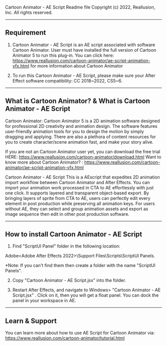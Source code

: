 Cartoon Animator - AE Script Readme file
Copyright (c) 2022, Reallusion, Inc. All rights reserved.

----------------------
Requirement
----------------------
1. Cartoon Animator - AE Script is an AE script associated with software Cartoon Animator. User must have installed the full version of Cartoon Animator 5 to run this plug-in.
You can click here: https://www.reallusion.com/cartoon-animator/ae-script-animation-vfx.html for more information about Cartoon Animator

2. To run this Cartoon Animator - AE Script, please make sure your After Effect software compatibility: CC 2018~2022, CS5~6.

----------------------------------------------------------------
What is Cartoon Animator? & What is Cartoon Animator - AE Script 
----------------------------------------------------------------

Cartoon Animator:
Cartoon Animator 5 is a 2D animation software designed for professional 2D creativity and animation design. The software features user-friendly animation tools for you to design the motion by simply dragging and applying. There are also a plethora of content resources for you to create character/scene animation fast, and make your story alive.

If you are not an Cartoon Animator user yet, you can download the free trial HERE: https://www.reallusion.com/cartoon-animator/download.html
Want to know more about Cartoon Animator? : https://www.reallusion.com/cartoon-animator/ae-script-animation-vfx.html

Cartoon Animator - AE Script
This is a AEscript that expedites 2D animation import workflow between Cartoon Animator and After Effects. You can import your animation work processed in CTA to AE effortlessly with just one click. It supports layered and transparent object-based export. By bringing layers of sprite from CTA to AE, users can perfectly edit every element in post production while preserving all animation keys. For users without AE, they can select and group animation assets and export as image sequence then edit in other post production software.


------------------------------------------
How to install Cartoon Animator - AE Script
------------------------------------------

1. Find "ScriptUI Panel" folder in the following location:

Adobe\<Adobe After Effects 2022>\Support Files\Scripts\ScriptUI Panels.

*Note: If you can't find them then create a folder with the name "ScriptUI Panels".

2. Copy "Cartoon Animator - AE Script.jsx" into the folder.

3. Restart After Effects, and navigate to Windows> "Cartoon Animator - AE Script.jsx" . Click on it, then you will get a float panel. You can dock the panel in your workspace in AE.

-------------------------------------------------
Learn & Support
-------------------------------------------------
You can learn more about how to use AE Script for Cartoon Animator via: https://www.reallusion.com/cartoon-animator/tutorial.html

